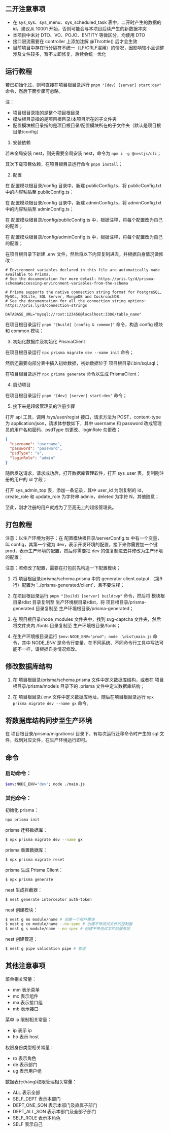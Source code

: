## 二开注意事项

- 在 sys_sys、sys_menu、sys_scheduled_task 表中，二开时产生的数据的 id，建议从 10001 开始，否则可能会与本项目后续产生的新数据冲突
- 本项目中未对 DTO、VO、POJO、ENTITY 等做区分，均使用 DTO
- 接口限流需要在 controller 上添加注解 @Throttle() 后才会生效
- 目前项目中存在行分隔符不统一（LF/CRLF混用）的情况，因影响较小且调整涉及文件较多，暂不立即修复，后续会统一优化

## 运行教程

若已初始化过，则可直接在项目根目录运行 `pnpm "[dev] [server] start:dev"` 命令，然后下面步骤可忽略。

注：

- 项目根目录指的是整个项目根目录
- 模块根目录指的是项目根目录/本项目所在的子文件夹
- 配置模块根目录指的是项目根目录/配置模块所在的子文件夹（默认是项目根目录/config）

1. 安装依赖

若未全局安装 nest，则先需要全局安装 nest，命令为 `npm i -g @nestjs/cli`；

其次下载项目依赖，在项目根目录运行命令 `pnpm install`；

2. 配置

在 配置模块根目录/config 目录中，新建 publicConfig.ts，将 publicConfig.txt 中的内容粘贴至 publicConfig.ts；

在 配置模块根目录/config 目录中，新建 adminConfig.ts，将 adminConfig.txt 中的内容粘贴至 adminConfig.ts；

在 配置模块根目录/config/publicConfig.ts 中，根据注释，将每个配置改为自己的配置；

在 配置模块根目录/config/adminConfig.ts 中，根据注释，将每个配置改为自己的配置；

在项目根目录下新建 .env 文件，然后将以下内容复制进去，并根据自身情况做修改：
```
# Environment variables declared in this file are automatically made available to Prisma.
# See the documentation for more detail: https://pris.ly/d/prisma-schema#accessing-environment-variables-from-the-schema

# Prisma supports the native connection string format for PostgreSQL, MySQL, SQLite, SQL Server, MongoDB and CockroachDB.
# See the documentation for all the connection string options: https://pris.ly/d/connection-strings

DATABASE_URL="mysql://root:123456@localhost:3306/table_name"

```

在项目根目录运行 `pnpm "[build] [config & common]"` 命令，构造 config 模块和 common 模块；

3. 初始化数据库及初始化 PrismaClient

在项目根目录运行 `npx prisma migrate dev --name init` 命令；

然后还需要向部分表中插入初始数据，初始数据位于 项目根目录/.bin/sql.sql；

在项目根目录运行 `npx prisma generate` 命令以生成 PrismaClient；

4. 启动项目

在项目根目录运行 `pnpm "[dev] [server] start:dev"` 命令；

5. 接下来是超级管理员的注册步骤

打开 api 工具，调用 /sys/user/regist 接口，请求方法为 POST，content-type 为 application/json，请求体参数如下，其中 username 和 password 改成管理员的用户名和密码、psdType 勿更改、loginRole 勿更改；

```json
{
  "username": "username",
  "password": "password",
  "psdType": "a",
  "loginRole": "admin"
}
```

随后发送请求，请求成功后，打开数据库管理软件，打开 sys_user 表，复制刚注册的用户的 id 字段；

打开 sys_admin_top 表，添加一条记录，其中 user_id 为刚复制的 id，create_role 和 update_role 为字符串 admin，deleted 为字符 N，其他随意；

至此，刚才注册的用户就成为了至高无上的超级管理员。

## 打包教程

注意：以生产环境为例子：在 配置模块根目录/serverConfig.ts 中有一个变量，叫 config，其第一个键为 dev，表示开发环境的配置，接下来你需要加一个键 prod，表示生产环境的配置，然后你需要把 dev 的值复制进去并修改为生产环境的配置；

注意：若修改了配置，需要在打包前先构造一下配置模块；

1. 将 项目根目录/prisma/schema.prisma 中的 generator client.output （第9行）配置为 '../prisma-generated/client'，且不要注释；

2. 在项目根目录运行 `pnpm "[build] [server] build:wp"` 命令，然后将 模块根目录/dist 目录复制至 生产环境根目录/dist，将 项目根目录/prisma-generated 目录复制至 生产环境根目录/prisma-generated；

3. 在 项目根目录/node_modules 文件夹中，找到 svg-captcha 文件夹，然后将文件夹内 /fonts 目录复制至 生产环境根目录/fonts；

4. 在生产环境根目录运行 `$env:NODE_ENV="prod"; node .\dist\main.js` 命令，其中 NODE_ENV 是命令行变量，在不同系统、不同命令行工具中写法可能不一样，请根据自身情况修改。

## 修改数据库结构

1. 在 项目根目录/prisma/schema.prisma 文件中定义数据库结构，或者在 项目根目录/prisma/models 目录下的 .prisma 文件中定义数据库结构；

2. 在 项目根目录/.env 文件中定义数据库地址，随后在项目根目录运行 `npx prisma migrate dev --name gx` 命令。

## 将数据库结构同步至生产环境

在 项目根目录/prisma/migrations/ 目录下，有每次运行迁移命令时产生的 sql 文件，找到对应文件，在生产环境运行即可。

## 命令

### 启动命令：

```bash
$env:NODE_ENV="dev"; node ./main.js
```

### 其他命令：

初始化 prisma：

```bash
npx prisma init
```

prisma 迁移数据库：

```bash
$ npx prisma migrate dev --name gx
```

prisma 重置数据库：

```bash
$ npx prisma migrate reset
```

prisma 生成 Prisma Client：

```bash
$ npx prisma generate
```

nest 生成拦截器：

```bash
$ nest generate interceptor auth-token
```

nest 创建模块：

```bash
$ nest g mo module/name # 创建一个用户模块
$ nest g co module/name --no-spec # 创建不带测试文件的控制器
$ nest g s module/name --no-spec # 创建不带测试文件的服务层
```

nest 创建管道：

```bash
$ nest g pipe validation pipe # 管道
```

## 其他注意事项

菜单相关常量：

* mm 表示菜单
* mc 表示组件
* ma 表示接口组
* mb 表示接口

菜单 ip 限制相关常量：

* ip 表示 ip
* ho 表示 host

权限身份类型相关常量：

* ro 表示角色
* de 表示部门
* ug 表示用户组

数据表行(háng)权限管理相关常量：

* ALL 表示全部
* SELF_DEPT 表示本部门
* DEPT_ONE_SON 表示本部门及直属子部门
* DEPT_ALL_SON 表示本部门及全部子部门
* SELF_ROLE 表示本角色
* SELF 表示自己
